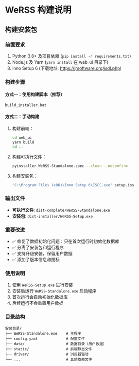 # WeRSS 构建说明

## 构建安装包

### 前置要求
1. Python 3.8+ 及项目依赖 (`pip install -r requirements.txt`)
2. Node.js 及 Yarn (`yarn install` 在 web_ui 目录下)
3. Inno Setup 6 (下载地址: https://jrsoftware.org/isdl.php)

### 构建步骤

#### 方式一：使用构建脚本（推荐）
```bash
build_installer.bat
```

#### 方式二：手动构建
1. 构建前端：
   ```bash
   cd web_ui
   yarn build
   cd ..
   ```

2. 构建可执行文件：
   ```bash
   pyinstaller WeRSS-Standalone.spec --clean --noconfirm
   ```

3. 构建安装包：
   ```bash
   "C:\Program Files (x86)\Inno Setup 6\ISCC.exe" setup.iss
   ```

### 输出文件
- **可执行文件**: `dist-complete/WeRSS-Standalone.exe`
- **安装包**: `dist-installer/WeRSS-Setup.exe`

### 重要改进
- ✅ 修复了数据初始化问题：只在首次运行时初始化数据库
- ✅ 分离了安装包和运行程序
- ✅ 支持升级安装，保留用户数据
- ✅ 添加了版本信息和图标

### 使用说明
1. 使用 `WeRSS-Setup.exe` 进行安装
2. 安装后运行 `WeRSS-Standalone.exe` 启动程序
3. 首次运行会自动初始化数据库
4. 后续运行不会重置用户数据

### 目录结构
```
安装目录/
├── WeRSS-Standalone.exe    # 主程序
├── config.yaml             # 配置文件
├── data/                   # 数据目录（用户数据）
├── static/                 # 前端静态文件
├── driver/                 # 浏览器驱动
└── ...                     # 其他依赖文件
```